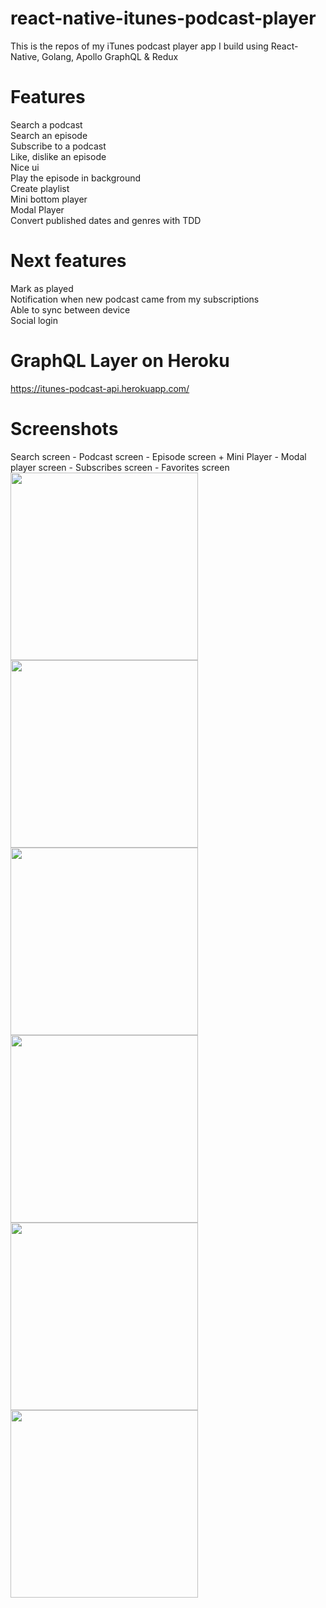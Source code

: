 ﻿# react-native-itunes-podcast-player

This is the repos of my iTunes podcast player app I build using React-Native, Golang, Apollo GraphQL & Redux

# Features
  Search a podcast<br />
  Search an episode<br />
  Subscribe to a podcast<br />
  Like, dislike an episode<br />
  Nice ui<br />
  Play the episode in background<br />
  Create playlist<br />
  Mini bottom player<br />
  Modal Player<br />
  Convert published dates and genres with TDD<br />
  
# Next features
  Mark as played<br />
  Notification when new podcast came from my subscriptions<br />
  Able to sync between device<br />
  Social login<br />

# GraphQL Layer on Heroku
  https://itunes-podcast-api.herokuapp.com/
  
# Screenshots
Search screen - Podcast screen - Episode screen + Mini Player - Modal player screen - Subscribes screen - Favorites screen<br />
<img src="https://github.com/nrocchi/react-native-itunes-podcast-player/blob/master/screenshots/screenshot_2.jpg" width="300">
<img src="https://github.com/nrocchi/react-native-itunes-podcast-player/blob/master/screenshots/screenshot_3.jpg" width="300">
<img src="https://github.com/nrocchi/react-native-itunes-podcast-player/blob/master/screenshots/screenshot_4.jpg" width="300">
<img src="https://github.com/nrocchi/react-native-itunes-podcast-player/blob/master/screenshots/screenshot_5.jpg" width="300">
<img src="https://github.com/nrocchi/react-native-itunes-podcast-player/blob/master/screenshots/screenshot_1.jpg" width="300">
<img src="https://github.com/nrocchi/react-native-itunes-podcast-player/blob/master/screenshots/screenshot_6.jpg" width="300">
